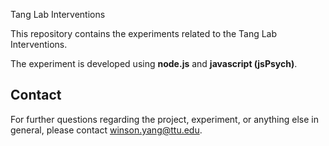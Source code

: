 Tang Lab Interventions

This repository contains the experiments related to the Tang Lab Interventions. 

The experiment is developed using **node.js** and **javascript (jsPsych)**.

Contact
---
For further questions regarding the project, experiment, or anything else in general, please contact [winson.yang@ttu.edu](winson.yang@ttu.edu).
